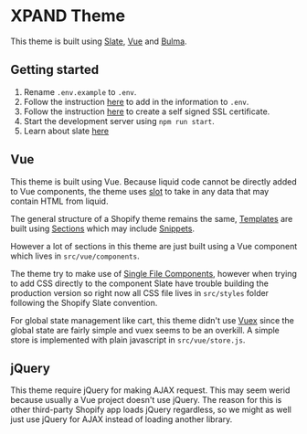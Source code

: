 # XPAND Theme

This theme is built using [Slate](https://github.com/Shopify/slate), [Vue](https://vuejs.org/) and [Bulma](https://bulma.io/).

## Getting started

1. Rename `.env.example` to `.env`.
2. Follow the instruction [here](https://shopify.github.io/slate/docs/connect-to-your-store) to add in the information to `.env`.
3. Follow the instruction [here](https://shopify.github.io/slate/docs/create-a-self-signed-ssl-certificate) to create a self signed SSL certificate.
4. Start the development server using `npm run start`.
5. Learn about slate [here](https://shopify.github.io/slate/docs/about)

## Vue

This theme is built using Vue. Because liquid code cannot be directly added to Vue components, the theme uses [slot](https://vuejs.org/v2/guide/components-slots.html) to take in any data that may contain HTML from liquid.

The general structure of a Shopify theme remains the same, [Templates](https://help.shopify.com/en/themes/development/templates) are built using [Sections](https://help.shopify.com/en/themes/development/sections) which may include [Snippets](https://help.shopify.com/en/themes/development/templates#snippets).

However a lot of sections in this theme are just built using a Vue component which lives in `src/vue/components`.

The theme try to make use of [Single File Components](https://vuejs.org/v2/guide/single-file-components.html), however when trying to add CSS directly to the component Slate have trouble building the production version so right now all CSS file lives in `src/styles` folder following the Shopify Slate convention.

For global state management like cart, this theme didn't use [Vuex](https://vuex.vuejs.org/) since the global state are fairly simple and vuex seems to be an overkill. A simple store is implemented with plain javascript in `src/vue/store.js`.

## jQuery

This theme require jQuery for making AJAX request. This may seem werid because usually a Vue project doesn't use jQuery. The reason for this is other third-party Shopify app loads jQuery regardless, so we might as well just use jQuery for AJAX instead of loading another library.


